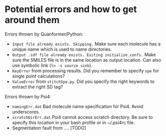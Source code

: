 
# Potential errors and how to get around them

Errors thrown by Quanformer/Python:
 * `Input file already exists. Skipping.` Make sure each molecule has a unique name which is used to name directories.
 * `Output .sdf file already exists. Exiting initialize_confs.` Make sure the SMILES file is in the same location as output location.
   Can also use symbolic link (`ln -s source sink`).
 * `KeyError` from processing results. Did you remember to specify `spe` for single point calculations?
 * `ValueError` from `stitchSpe.py`. Did you specify the right keywords to extract the right SD tag? 

Errors thrown by Psi4:
 * `namingErr.dat`          Bad molecule name specification for Psi4. Avoid underscores.
 * `scratchDirErr.dat`      Psi4 cannot access scratch directory. Be sure to specify this location in your bash profile or in ~/.psi4rc file.
 * Segmentation fault from .... [TODO]

